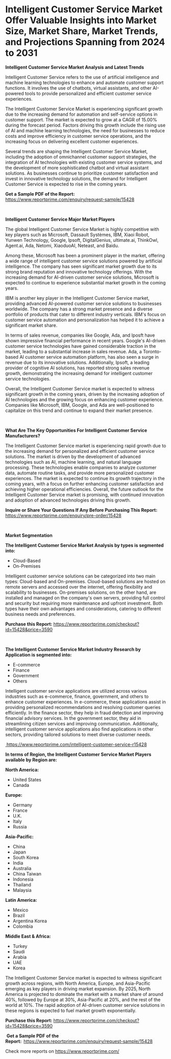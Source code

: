 <p><h1>Intelligent Customer Service Market Offer Valuable Insights into Market Size, Market Share, Market Trends, and Projections Spanning from 2024 to 2031</h1></p><p><strong>Intelligent Customer Service Market Analysis and Latest Trends</strong></p>
<p><p>Intelligent Customer Service refers to the use of artificial intelligence and machine learning technologies to enhance and automate customer support functions. It involves the use of chatbots, virtual assistants, and other AI-powered tools to provide personalized and efficient customer service experiences.</p><p>The Intelligent Customer Service Market is experiencing significant growth due to the increasing demand for automation and self-service options in customer support. The market is expected to grow at a CAGR of 15.00% during the forecast period. Factors driving this growth include the rising use of AI and machine learning technologies, the need for businesses to reduce costs and improve efficiency in customer service operations, and the increasing focus on delivering excellent customer experiences.</p><p>Several trends are shaping the Intelligent Customer Service Market, including the adoption of omnichannel customer support strategies, the integration of AI technologies with existing customer service systems, and the development of more sophisticated chatbot and virtual assistant solutions. As businesses continue to prioritize customer satisfaction and invest in innovative technology solutions, the demand for Intelligent Customer Service is expected to rise in the coming years.</p></p>
<p><strong>Get a Sample PDF of the Report:&nbsp;</strong> <a href="https://www.reportprime.com/enquiry/request-sample/15428">https://www.reportprime.com/enquiry/request-sample/15428</a></p>
<p>&nbsp;</p>
<p><strong>Intelligent Customer Service Major Market Players</strong></p>
<p><p>The global Intelligent Customer Service Market is highly competitive with key players such as Microsoft, Dassault Systèmes, IBM, Xiaoi Robot, Yunwen Technology, Google, Ipsoft, DigitalGenius, ultimate.ai, ThinkOwl, Agent.ai, Ada, Netomi, XiaoduoAI, Neteast, and Baidu. </p><p>Among these, Microsoft has been a prominent player in the market, offering a wide range of intelligent customer service solutions powered by artificial intelligence. The company has seen significant market growth due to its strong brand reputation and innovative technology offerings. With the increasing demand for AI-driven customer service solutions, Microsoft is expected to continue to experience substantial market growth in the coming years. </p><p>IBM is another key player in the Intelligent Customer Service market, providing advanced AI-powered customer service solutions to businesses worldwide. The company has a strong market presence and a diverse portfolio of products that cater to different industry verticals. IBM's focus on customer service automation and personalization has helped it to achieve a significant market share. </p><p>In terms of sales revenue, companies like Google, Ada, and Iposft have shown impressive financial performance in recent years. Google's AI-driven customer service technologies have gained considerable traction in the market, leading to a substantial increase in sales revenue. Ada, a Toronto-based AI customer service automation platform, has also seen a surge in revenue due to its innovative solutions. Additionally, Ipsoft, a leading provider of cognitive AI solutions, has reported strong sales revenue growth, demonstrating the increasing demand for intelligent customer service technologies. </p><p>Overall, the Intelligent Customer Service market is expected to witness significant growth in the coming years, driven by the increasing adoption of AI technologies and the growing focus on enhancing customer experience. Companies like Microsoft, IBM, Google, and Ada are well-positioned to capitalize on this trend and continue to expand their market presence.</p></p>
<p>&nbsp;</p>
<p><strong>What Are The Key Opportunities For Intelligent Customer Service Manufacturers?</strong></p>
<p><p>The Intelligent Customer Service market is experiencing rapid growth due to the increasing demand for personalized and efficient customer service solutions. The market is driven by the development of advanced technologies such as AI, machine learning, and natural language processing. These technologies enable companies to analyze customer data, automate routine tasks, and provide more personalized customer experiences. The market is expected to continue its growth trajectory in the coming years, with a focus on further enhancing customer satisfaction and achieving higher operational efficiencies. Overall, the future outlook for the Intelligent Customer Service market is promising, with continued innovation and adoption of advanced technologies driving this growth.</p></p>
<p><strong>Inquire or Share Your Questions If Any Before Purchasing This Report:</strong> <a href="https://www.reportprime.com/enquiry/pre-order/15428">https://www.reportprime.com/enquiry/pre-order/15428</a></p>
<p>&nbsp;</p>
<p><strong>Market Segmentation</strong></p>
<p><strong>The Intelligent Customer Service Market Analysis by types is segmented into:</strong></p>
<p><ul><li>Cloud-Based</li><li>On-Premises</li></ul></p>
<p><p>Intelligent customer service solutions can be categorized into two main types: Cloud-based and On-premises. Cloud-based solutions are hosted on remote servers and accessed over the internet, offering flexibility and scalability to businesses. On-premises solutions, on the other hand, are installed and managed on the company's own servers, providing full control and security but requiring more maintenance and upfront investment. Both types have their own advantages and considerations, catering to different business needs and preferences.</p></p>
<p><strong>Purchase this Report:&nbsp;</strong><a href="https://www.reportprime.com/checkout?id=15428&price=3590">https://www.reportprime.com/checkout?id=15428&price=3590</a></p>
<p>&nbsp;</p>
<p><strong>The Intelligent Customer Service Market Industry Research by Application is segmented into:</strong></p>
<p><ul><li>E-commerce</li><li>Finance</li><li>Government</li><li>Others</li></ul></p>
<p><p>Intelligent customer service applications are utilized across various industries such as e-commerce, finance, government, and others to enhance customer experiences. In e-commerce, these applications assist in providing personalized recommendations and resolving customer queries efficiently. In the finance sector, they help in fraud detection and improving financial advisory services. In the government sector, they aid in streamlining citizen services and improving communication. Additionally, intelligent customer service applications also find applications in other sectors, providing tailored solutions to meet diverse customer needs.</p></p>
<p><a href="https://www.reportprime.com/intelligent-customer-service-r15428">&nbsp;https://www.reportprime.com/intelligent-customer-service-r15428</a></p>
<p><strong>In terms of Region, the Intelligent Customer Service Market Players available by Region are:</strong></p>
<p>
    <p> <strong> North America: </strong>
        <ul>
            <li>United States</li>
            <li>Canada</li>
        </ul>
        </p> 
    <p> <strong> Europe: </strong>
        <ul>
            <li>Germany</li>
            <li>France</li>
            <li>U.K.</li>
            <li>Italy</li>
            <li>Russia</li>
        </ul>
        </p> 
    <p> <strong> Asia-Pacific: </strong>
        <ul>
            <li>China</li>
            <li>Japan</li>
            <li>South Korea</li>
            <li>India</li>
            <li>Australia</li>
            <li>China Taiwan</li>
            <li>Indonesia</li>
            <li>Thailand</li>
            <li>Malaysia</li>
        </ul>
        </p> 
    <p> <strong> Latin America: </strong>
        <ul>
            <li>Mexico</li>
            <li>Brazil</li>
            <li>Argentina Korea</li>
            <li>Colombia</li>
        </ul>
        </p> 
    <p> <strong> Middle East & Africa: </strong>
        <ul>
            <li>Turkey</li>
            <li>Saudi</li>
            <li>Arabia</li>
            <li>UAE</li>
            <li>Korea</li>
        </ul>
    </p>
    </p>
<p><p>The Intelligent Customer Service market is expected to witness significant growth across regions, with North America, Europe, and Asia-Pacific emerging as key players in driving market expansion. By 2025, North America is projected to dominate the market with a market share of around 40%, followed by Europe at 30%, Asia-Pacific at 20%, and the rest of the world at 10%. The rapid adoption of AI-driven customer service solutions in these regions is expected to fuel market growth exponentially.</p></p>
<p><strong>Purchase this Report: </strong><a href="https://www.reportprime.com/checkout?id=15428&price=3590">https://www.reportprime.com/checkout?id=15428&price=3590</a></p>
<p>&nbsp;<strong>Get a Sample PDF of the Report:&nbsp;&nbsp;</strong><a href="https://www.reportprime.com/enquiry/request-sample/15428">https://www.reportprime.com/enquiry/request-sample/15428</a></p>
<p><strong></strong></p>
<p>Check more reports on <a href="https://www.reportprime.com/">https://www.reportprime.com/</a></p>